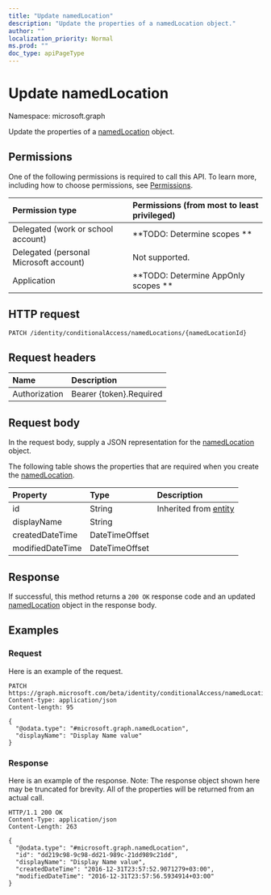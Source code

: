 ```yaml
---
title: "Update namedLocation"
description: "Update the properties of a namedLocation object."
author: ""
localization_priority: Normal
ms.prod: ""
doc_type: apiPageType
---
```


# Update namedLocation

Namespace: microsoft.graph

Update the properties of a [namedLocation](../resources/namedlocation.md) object.

## Permissions
One of the following permissions is required to call this API. To learn more, including how to choose permissions, see [Permissions](/concepts/permissions-reference.md).

|Permission type|Permissions (from most to least privileged)|
|:---|:---|
|Delegated (work or school account)|**TODO: Determine scopes **|
|Delegated (personal Microsoft account)|Not supported.|
|Application|**TODO: Determine AppOnly scopes **|

## HTTP request
<!-- {
  "blockType": "ignored"
}
-->
``` http
PATCH /identity/conditionalAccess/namedLocations/{namedLocationId}
```

## Request headers
|Name|Description|
|:---|:---|
|Authorization|Bearer {token}.Required|

## Request body
In the request body, supply a JSON representation for the [namedLocation](../resources/namedlocation.md) object.

The following table shows the properties that are required when you create the [namedLocation](../resources/namedlocation.md).

|Property|Type|Description|
|:---|:---|:---|
|id|String| Inherited from [entity](../resources/entity.md)|
|displayName|String||
|createdDateTime|DateTimeOffset||
|modifiedDateTime|DateTimeOffset||



## Response
If successful, this method returns a `200 OK` response code and an updated [namedLocation](../resources/namedlocation.md) object in the response body.

## Examples

### Request
Here is an example of the request.
<!-- {
  "blockType": "request",
  "name": "update_namedlocation"
}
-->
``` http
PATCH https://graph.microsoft.com/beta/identity/conditionalAccess/namedLocations/{namedLocationId}
Content-type: application/json
Content-length: 95

{
  "@odata.type": "#microsoft.graph.namedLocation",
  "displayName": "Display Name value"
}
```

### Response
Here is an example of the response. Note: The response object shown here may be truncated for brevity. All of the properties will be returned from an actual call.
<!-- {
  "blockType": "response",
  "truncated": true
}
-->
``` http
HTTP/1.1 200 OK
Content-Type: application/json
Content-Length: 263

{
  "@odata.type": "#microsoft.graph.namedLocation",
  "id": "dd219c98-9c98-dd21-989c-21dd989c21dd",
  "displayName": "Display Name value",
  "createdDateTime": "2016-12-31T23:57:52.9071279+03:00",
  "modifiedDateTime": "2016-12-31T23:57:56.5934914+03:00"
}
```

